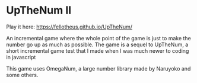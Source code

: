 # UpTheNum II
Play it here: https://fellotheus.github.io/UpTheNum/

An incremental game where the whole point of the game is just to make the number go up as much as possible.
The game is a sequel to UpTheNum, a short incremental game test that I made when I was much newer to coding in javascript

This game uses OmegaNum, a large number library made by Naruyoko and some others.

